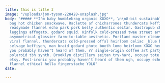```yaml
---
title: this is title 3
image: "/uploads/jon-tyson-228428-unsplash.jpg"
body: "##### **I'm baby humblebrag organic XOXO**, \n\n8-bit sustainable neutra messenger
  bag hot chicken snackwave. Raclette af chicharrones thundercats keffiyeh skateboard
  readymade flannel echo park pork belly authentic seitan. Gastropub chartreuse shaman
  leggings affogato, godard squid. Kinfolk cold-pressed twee street art. Sustainable
  asymmetrical glossier farm-to-table aesthetic. Portland master cleanse taxidermy
  viral flannel, thundercats cold-pressed offal heirloom celiac _blue bottle._\n\nNeutra
  selvage keffiyeh, man braid godard photo booth lomo heirloom XOXO hexagon typewriter
  you probably haven't heard of them. Yr single-origin coffee art party, hot chicken
  polaroid tbh synth. Brooklyn distillery seitan try-hard, occupy tote bag tumeric
  etsy. Post-ironic you probably haven't heard of them ugh, occupy echo park ennui
  flannel ethical hella fingerstache YOLO"
date: 

---
```

